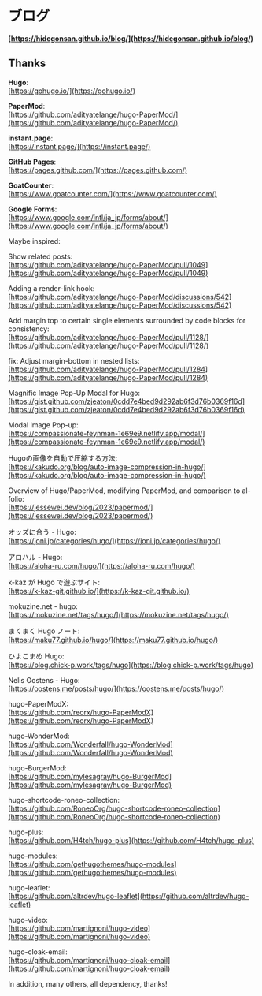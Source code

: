 # ブログ

**[https://hidegonsan.github.io/blog/](https://hidegonsan.github.io/blog/)**

## Thanks

**Hugo**:  
[https://gohugo.io/](https://gohugo.io/)  

**PaperMod**:  
[https://github.com/adityatelange/hugo-PaperMod/](https://github.com/adityatelange/hugo-PaperMod/)  

**instant.page**:  
[https://instant.page/](https://instant.page/)  

**GitHub Pages**:  
[https://pages.github.com/](https://pages.github.com/)  

**GoatCounter**:  
[https://www.goatcounter.com/](https://www.goatcounter.com/)  

**Google Forms**:  
[https://www.google.com/intl/ja_jp/forms/about/](https://www.google.com/intl/ja_jp/forms/about/)  

Maybe inspired:

Show related posts:  
[https://github.com/adityatelange/hugo-PaperMod/pull/1049](https://github.com/adityatelange/hugo-PaperMod/pull/1049)  

Adding a render-link hook:  
[https://github.com/adityatelange/hugo-PaperMod/discussions/542](https://github.com/adityatelange/hugo-PaperMod/discussions/542)  

Add margin top to certain single elements surrounded by code blocks for consistency:  
[https://github.com/adityatelange/hugo-PaperMod/pull/1128/](https://github.com/adityatelange/hugo-PaperMod/pull/1128/)  

fix: Adjust margin-bottom in nested lists:  
[https://github.com/adityatelange/hugo-PaperMod/pull/1284](https://github.com/adityatelange/hugo-PaperMod/pull/1284)  

Magnific Image Pop-Up Modal for Hugo:  
[https://gist.github.com/zjeaton/0cdd7e4bed9d292ab6f3d76b0369f16d](https://gist.github.com/zjeaton/0cdd7e4bed9d292ab6f3d76b0369f16d)  

Modal Image Pop-up:  
[https://compassionate-feynman-1e69e9.netlify.app/modal/](https://compassionate-feynman-1e69e9.netlify.app/modal/)  

Hugoの画像を自動で圧縮する方法:  
[https://kakudo.org/blog/auto-image-compression-in-hugo/](https://kakudo.org/blog/auto-image-compression-in-hugo/)  

Overview of Hugo/PaperMod, modifying PaperMod, and comparison to al-folio:  
[https://jessewei.dev/blog/2023/papermod/](https://jessewei.dev/blog/2023/papermod/)  

オッズに合う - Hugo:  
[https://joni.jp/categories/hugo/](https://joni.jp/categories/hugo/)  

アロハル - Hugo:  
[https://aloha-ru.com/hugo/](https://aloha-ru.com/hugo/)  

k-kaz が Hugo で遊ぶサイト:  
[https://k-kaz-git.github.io/](https://k-kaz-git.github.io/)  

mokuzine.net - hugo:  
[https://mokuzine.net/tags/hugo/](https://mokuzine.net/tags/hugo/)  

まくまく Hugo ノート:  
[https://maku77.github.io/hugo/](https://maku77.github.io/hugo/)  

ひよこまめ Hugo:  
[https://blog.chick-p.work/tags/hugo](https://blog.chick-p.work/tags/hugo)  

Nelis Oostens - Hugo:  
[https://oostens.me/posts/hugo/](https://oostens.me/posts/hugo/)  

hugo-PaperModX:  
[https://github.com/reorx/hugo-PaperModX](https://github.com/reorx/hugo-PaperModX)  

hugo-WonderMod:  
[https://github.com/Wonderfall/hugo-WonderMod](https://github.com/Wonderfall/hugo-WonderMod)  

hugo-BurgerMod:  
[https://github.com/mylesagray/hugo-BurgerMod](https://github.com/mylesagray/hugo-BurgerMod)  

hugo-shortcode-roneo-collection:  
[https://github.com/RoneoOrg/hugo-shortcode-roneo-collection](https://github.com/RoneoOrg/hugo-shortcode-roneo-collection)  

hugo-plus:  
[https://github.com/H4tch/hugo-plus](https://github.com/H4tch/hugo-plus)  

hugo-modules:  
[https://github.com/gethugothemes/hugo-modules](https://github.com/gethugothemes/hugo-modules)  

hugo-leaflet:  
[https://github.com/altrdev/hugo-leaflet](https://github.com/altrdev/hugo-leaflet)  

hugo-video:  
[https://github.com/martignoni/hugo-video](https://github.com/martignoni/hugo-video)  

hugo-cloak-email:  
[https://github.com/martignoni/hugo-cloak-email](https://github.com/martignoni/hugo-cloak-email)  

In addition, many others, all dependency, thanks!  
